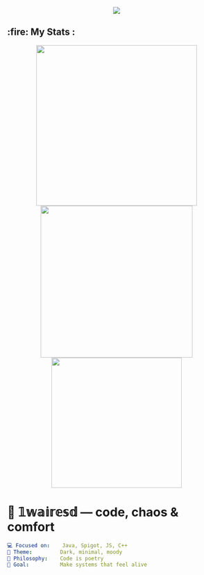 <!-- Banner -->
<p align="center">
  <img src="https://capsule-render.vercel.app/api?type=wave&color=0:111111,100:222222&height=120&section=header&text=Welcome%20to%20my%20domain&fontColor=ffffff&fontSize=28&animation=fadeIn" />
</p>

<h2>:fire: My Stats :</h2>
<p align="center">
  <img width="370" src="http://github-readme-streak-stats.herokuapp.com?user=1wairesd&theme=dark&background=000000" />
  <img width="350" src="https://github-readme-stats.vercel.app/api/?username=1wairesd&theme=dark&show_icons=true" />
  <img width="300" src="https://github-readme-stats.vercel.app/api/top-langs/?username=1wairesd&layout=compact" />
</p>

# 🧩 𝟙𝕨𝕒𝕚𝕣𝕖𝕤𝕕 — code, chaos & comfort

```yaml
💻 Focused on:    Java, Spigot, JS, C++
🖤 Theme:         Dark, minimal, moody
🧠 Philosophy:    Code is poetry
🎯 Goal:          Make systems that feel alive
